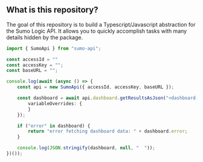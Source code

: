 ## What is this repository?

The goal of this repository is to build a Typescript/Javascript abstraction for the Sumo Logic API. It allows you to quickly
accomplish tasks with many details hidden by the package.

```typescript
import { SumoApi } from "sumo-api";

const accessId = ""
const accessKey = "";
const baseURL = "";

console.log(await (async () => {
    const api = new SumoApi({ accessId, accessKey, baseURL });

    const dashboard = await api.dashboard.getResultsAsJson("<dashboard-id>", {
        variableOverrides: {
        }
    });

    if ("error" in dashboard) {
        return "error fetching dashboard data: " + dashboard.error;
    }

    console.log(JSON.stringify(dashboard, null, "  "));
})());
```